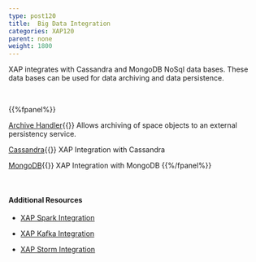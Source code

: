 ```yaml
---
type: post120
title:  Big Data Integration
categories: XAP120
parent: none
weight: 1800
---
```





XAP integrates with Cassandra and MongoDB NoSql data bases. These data bases can be used for data archiving and data persistence.




<br>

{{%fpanel%}}

[Archive Handler](./archive-container.html){{<wbr>}}
Allows archiving of space objects to an external persistency service.


[Cassandra](./cassandra.html){{<wbr>}}
XAP Integration with Cassandra

[MongoDB](./mongodb.html){{<wbr>}}
XAP Integration with MongoDB
{{%/fpanel%}}

<br>

#### Additional Resources

- [XAP Spark Integration](/sbp/spark-integration.html)

- [XAP Kafka Integration](/sbp/kafka-integration.html)

- [XAP Storm Integration](/sbp/storm-integration.html)

